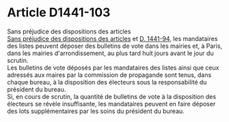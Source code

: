 # Article D1441-103

  
Sans préjudice des dispositions des articles [  
Sans préjudice des dispositions des articles][1] et [D. 1441-94][2], les mandataires des listes peuvent déposer des bulletins de vote dans les mairies et, à Paris, dans les mairies d'arrondissement, au plus tard huit jours avant le jour du scrutin.   
Les bulletins de vote déposés par les mandataires des listes ainsi que ceux adressés aux maires par la commission de propagande sont tenus, dans chaque bureau, à la disposition des électeurs sous la responsabilité du président du bureau.   
Si, en cours de scrutin, la quantité de bulletins de vote à la disposition des électeurs se révèle insuffisante, les mandataires peuvent en faire déposer des lots supplémentaires par les soins du président du bureau.

 [1]: /affichCodeArticle.do?cidTexte=LEGITEXT000006072050&idArticle=LEGIARTI000018484531&dateTexte=&categorieLien=cid
 [2]: /affichCodeArticle.do?cidTexte=LEGITEXT000006072050&idArticle=LEGIARTI000018484533&dateTexte=&categorieLien=cid